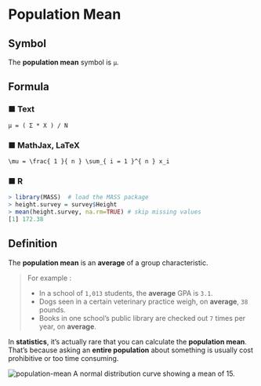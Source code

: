 # Population Mean
## Symbol
The **population mean** symbol is `μ`.

## Formula
### ■ Text
```
μ = ( Σ * X ) / N
```

### ■ MathJax, LaTeX
```
\mu = \frac{ 1 }{ n } \sum_{ i = 1 }^{ n } x_i
```

### ■ R
```R
> library(MASS)  # load the MASS package 
> height.survey = survey$Height
> mean(height.survey, na.rm=TRUE) # skip missing values
[1] 172.38
```

## Definition
The **population mean** is an **average** of a group characteristic.  

> For example :  
> - In a school of `1,013` students, the **average** GPA is `3.1`.
> - Dogs seen in a certain veterinary practice weigh, on **average**, `38` pounds.
> - Books in one school’s public library are checked out `7` times per year, on **average**.

In **statistics**, it’s actually rare that you can calculate the **population mean**.  
That’s because asking an **entire population** about something is usually cost prohibitive or too time consuming.

![population-mean](http://www.statisticshowto.com/wp-content/uploads/2009/09/normaldistlessthan4.jpg)
A normal distribution curve showing a mean of 15.
